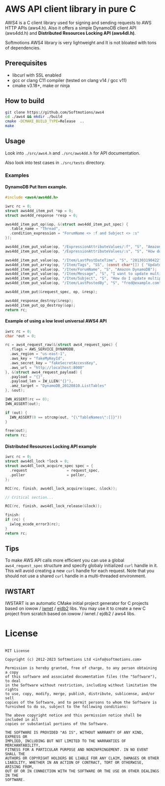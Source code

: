 # AWS API client library in pure C

AWS4 is a C client library used for signing and sending requests to AWS HTTP APIs (aws4.h).
Also it offers a simple DynamoDB client API (aws4dd.h) and **Distributed Resources Locking API (aws4dl.h)**.

Softmotions AWS4 library is very lightweight and It is not bloated with tons of dependencies.

## Prerequisites

* libcurl with SSL enabled
* gcc or clang C11 compiler (tested on clang v14 / gcc v11) 
* cmake v3.18+, make or ninja

## How to build

```sh
git clone https://github.com/Softmotions/aws4
cd ./aws4 && mkdir ./build
cmake -DCMAKE_BUILD_TYPE=Release  ..
make
```

## Usage

Look into `./src/aws4.h` and `./src/aws4dd.h` for API documentation.

Also look into test cases in `./src/tests` directory.

### Examples

#### DynamoDB Put Item example.

```c
#include <aws4/aws4dd.h>

iwrc rc = 0;
struct aws4dd_item_put *op = 0;
struct aws4dd_response *resp = 0;

aws4dd_item_put_op(&op, &(struct aws4dd_item_put_spec) {
  .table_name = "Thread",
  .condition_expression = "ForumName <> :f and Subject <> :s"
});

aws4dd_item_put_value(op, "/ExpressionAttributeValues/:f", "S", "Amazon DynamoDB");
aws4dd_item_put_value(op, "/ExpressionAttributeValues/:s", "S", "How do I update multiple items?");

aws4dd_item_put_value(op, "/Item/LastPostDateTime", "S", "201303190422");
aws4dd_item_put_array(op, "/Item/Tags", "SS", (const char*[]) { "Update", "Multiple", "Help", 0 });
aws4dd_item_put_value(op, "/Item/ForumName", "S", "Amazon DynamoDB");
aws4dd_item_put_value(op, "/Item/Message", "S", "I want to update multiple items in a single call.");
aws4dd_item_put_value(op, "/Item/Subject", "S", "How do I update multiple items?");
aws4dd_item_put_value(op, "/Item/LastPostedBy", "S", "fred@example.com");

aws4dd_item_put(&request_spec, op, &resp);

aws4dd_response_destroy(&resp);
aws4dd_item_put_op_destroy(&op);
return rc;
```

#### Example of using a low level universal AWS4 API

```c
iwrc rc = 0;
char *out = 0;

rc = aws4_request_raw(&(struct aws4_request_spec) {
  .flags = AWS_SERVICE_DYNAMODB,
  .aws_region = "us-east-1",
  .aws_key = "fakeMyKeyId",
  .aws_secret_key = "fakeSecretAccessKey",
  .aws_url = "http://localhost:8000"
}, &(struct aws4_request_payload) {
  .payload = "{}",
  .payload_len = IW_LLEN("{}"),
  .amz_target = "DynamoDB_20120810.ListTables"
}, &out);

IWN_ASSERT(rc == 0);
IWN_ASSERT(out);

if (out) {
  IWN_ASSERT(0 == strcmp(out, "{\"TableNames\":[]}"))
}

free(out);
return rc;
```

#### Distributed Resources Locking API example

```c
iwrc rc = 0;
struct aws4dl_lock *lock = 0;
struct aws4dl_lock_acquire_spec spec = {
  .request                  = request_spec,
  .poller                   = poller,
};

RCC(rc, finish, aws4dl_lock_acquire(&spec, &lock));

// Critical section...

RCC(rc, finish, aws4dl_lock_release(&lock));

finish:
if (rc) {
  iwlog_ecode_error3(rc);
}
return rc;
```

## Tips

To make AWS API calls more efficient you can use a global `aws4_request_spec` structure and 
specify globaly initialized `curl` handle in it. This will avoid creating a new `curl` handle
for each request. Note that you should not use a shared `curl` handle in a multi-threaded environment.


## IWSTART

IWSTART is an automatic CMake initial project generator for C projects based on iowow / [iwnet](https://github.com/Softmotions/iwnet) / [ejdb2](https://github.com/Softmotions/ejdb) libs.
You may use it to create a new C project from scratch based on iowow / iwnet / ejdb2 / aws4 libs.

# License
```

MIT License

Copyright (c) 2012-2023 Softmotions Ltd <info@softmotions.com>

Permission is hereby granted, free of charge, to any person obtaining a copy
of this software and associated documentation files (the "Software"), to deal
in the Software without restriction, including without limitation the rights
to use, copy, modify, merge, publish, distribute, sublicense, and/or sell
copies of the Software, and to permit persons to whom the Software is
furnished to do so, subject to the following conditions:

The above copyright notice and this permission notice shall be included in all
copies or substantial portions of the Software.

THE SOFTWARE IS PROVIDED "AS IS", WITHOUT WARRANTY OF ANY KIND, EXPRESS OR
IMPLIED, INCLUDING BUT NOT LIMITED TO THE WARRANTIES OF MERCHANTABILITY,
FITNESS FOR A PARTICULAR PURPOSE AND NONINFRINGEMENT. IN NO EVENT SHALL THE
AUTHORS OR COPYRIGHT HOLDERS BE LIABLE FOR ANY CLAIM, DAMAGES OR OTHER
LIABILITY, WHETHER IN AN ACTION OF CONTRACT, TORT OR OTHERWISE, ARISING FROM,
OUT OF OR IN CONNECTION WITH THE SOFTWARE OR THE USE OR OTHER DEALINGS IN THE
SOFTWARE.

```
